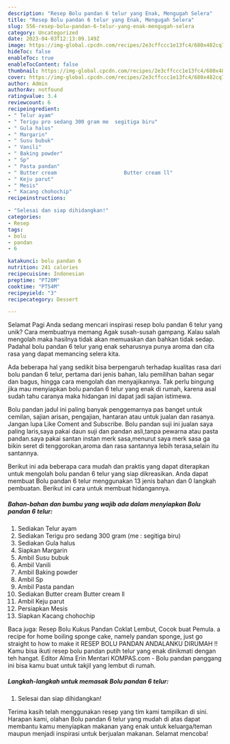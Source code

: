 ```yaml
---
description: "Resep Bolu pandan 6 telur yang Enak, Mengugah Selera"
title: "Resep Bolu pandan 6 telur yang Enak, Mengugah Selera"
slug: 556-resep-bolu-pandan-6-telur-yang-enak-mengugah-selera
category: Uncategorized
date: 2023-04-03T12:13:09.149Z
image: https://img-global.cpcdn.com/recipes/2e3cffccc1e13fc4/680x482cq70/bolu-pandan-6-telur-foto-resep-utama.jpg
hideToc: false
enableToc: true
enableTocContent: false
thumbnail: https://img-global.cpcdn.com/recipes/2e3cffccc1e13fc4/680x482cq70/bolu-pandan-6-telur-foto-resep-utama.jpg
cover: https://img-global.cpcdn.com/recipes/2e3cffccc1e13fc4/680x482cq70/bolu-pandan-6-telur-foto-resep-utama.jpg
author: Admin
authorAv: notfound
ratingvalue: 3.4
reviewcount: 6
recipeingredient:
- " Telur ayam"
- " Terigu pro sedang 300 gram me  segitiga biru"
- " Gula halus"
- " Margarin"
- " Susu bubuk"
- " Vanili"
- " Baking powder"
- " Sp"
- " Pasta pandan"
- " Butter cream                      Butter cream ll"
- " Keju parut"
- " Mesis"
- " Kacang chohochip"
recipeinstructions:

- "Selesai dan siap dihidangkan!"
categories:
- Resep
tags:
- bolu
- pandan
- 6

katakunci: bolu pandan 6 
nutrition: 241 calories
recipecuisine: Indonesian
preptime: "PT20M"
cooktime: "PT54M"
recipeyield: "3"
recipecategory: Dessert

---
```



Selamat Pagi Anda sedang mencari inspirasi resep bolu pandan 6 telur yang unik? Cara membuatnya memang Agak susah-susah gampang. Kalau salah mengolah maka hasilnya tidak akan memuaskan dan bahkan tidak sedap. Padahal bolu pandan 6 telur yang enak seharusnya punya aroma dan cita rasa yang dapat memancing selera kita.


Ada beberapa hal yang sedikit bisa berpengaruh terhadap kualitas rasa dari bolu pandan 6 telur, pertama dari jenis bahan, lalu pemilihan bahan segar dan bagus, hingga cara mengolah dan menyajikannya. Tak perlu bingung jika mau menyiapkan bolu pandan 6 telur yang enak di rumah, karena asal sudah tahu caranya maka hidangan ini dapat jadi sajian istimewa.

Bolu pandan jadul ini paling banyak penggemarnya pas banget untuk cemilan, sajian arisan, pengajian, hantaran atau untuk jualan dan rasanya. Jangan lupa Like Coment and Subscribe. Bolu pandan suji ini jualan saya paling laris,saya pakai daun suji dan pandan asli,tanpa pewarna atau pasta pandan.saya pakai santan instan merk sasa,menurut saya merk sasa ga bikin seret di tenggorokan,aroma dan rasa santannya lebih terasa,selain itu santannya.


Berikut ini ada beberapa cara mudah dan praktis yang dapat diterapkan untuk mengolah bolu pandan 6 telur yang siap dikreasikan. Anda dapat membuat Bolu pandan 6 telur menggunakan 13 jenis bahan dan 0 langkah pembuatan. Berikut ini cara untuk membuat hidangannya.

<!--inarticleads1-->

##### Bahan-bahan dan bumbu yang wajib ada dalam menyiapkan Bolu pandan 6 telur:

1. Sediakan  Telur ayam
1. Sediakan  Terigu pro sedang 300 gram (me : segitiga biru)
1. Sediakan  Gula halus
1. Siapkan  Margarin
1. Ambil  Susu bubuk
1. Ambil  Vanili
1. Ambil  Baking powder
1. Ambil  Sp
1. Ambil  Pasta pandan
1. Sediakan  Butter cream                      Butter cream ll
1. Ambil  Keju parut
1. Persiapkan  Mesis
1. Siapkan  Kacang chohochip


Baca juga: Resep Bolu Kukus Pandan Coklat Lembut, Cocok buat Pemula. a recipe for home boiling sponge cake, namely pandan sponge, just go straight to how to make it RESEP BOLU PANDAN ANDALANKU DIRUMAH !! Kamu bisa ikuti resep bolu pandan putih telur yang enak dinikmati dengan teh hangat. Editor Alma Erin Mentari KOMPAS.com - Bolu pandan panggang ini bisa kamu buat untuk takjil yang lembut di rumah. 

<!--inarticleads2-->

##### Langkah-langkah untuk memasak Bolu pandan 6 telur:


1. Selesai dan siap dihidangkan!



Terima kasih telah menggunakan resep yang tim kami tampilkan di sini. Harapan kami, olahan Bolu pandan 6 telur yang mudah di atas dapat membantu kamu menyiapkan makanan yang enak untuk keluarga/teman maupun menjadi inspirasi untuk berjualan makanan. Selamat mencoba!
